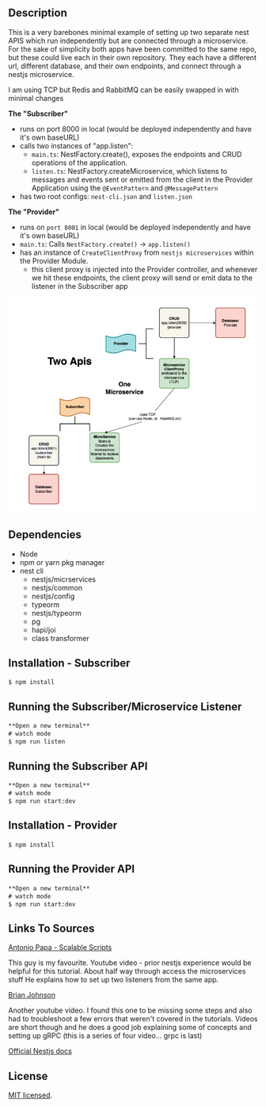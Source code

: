 ## Description

This is a very barebones minimal example of setting up two separate nest APIS which run independently but are connected through a microservice. For the sake of simplicity both apps have been committed to the same repo, but these could live each in their own repository. They each have a different url, different database, and their own endpoints, and connect through a nestjs microservice.

I am using TCP but Redis and RabbitMQ can be easily swapped in with minimal changes

**The "Subscriber"**

- runs on port 8000 in local (would be deployed independently and have it's own baseURL)
- calls two instances of "app.listen":
  - `main.ts`: NestFactory.create(), exposes the endpoints and CRUD operations of the application.
  - `listen.ts`: NestFactory.createMicroservice, which listens to messages and events sent or emitted from the client in the Provider Application using the `@EventPattern` and `@MessagePattern`
- has two root configs: `nest-cli.json` and `listen.json`

**The "Provider"**

- runs on `port 8001` in local (would be deployed independently and have it's own baseURL)
- `main.ts`: Calls `NestFactory.create()` -> `app.listen()`
- has an instance of `CreateClientProxy` from `nestjs microservices` within the Provider Module.
  - this client proxy is injected into the Provider controller, and whenever we hit these endpoints, the client proxy will send or emit data to the listener in the Subscriber app

![alt text](https://github.com/chelsea-angelena/apis_and_microservice/blob/main/diagram.png?raw=true)

## Dependencies

- Node
- npm or yarn pkg manager
- nest cli
  - nestjs/micrservices
  - nestjs/common
  - nestjs/config
  - typeorm
  - nestjs/typeorm
  - pg
  - hapi/joi
  - class transformer

## Installation - Subscriber

```
$ npm install

```

## Running the Subscriber/Microservice Listener

```
**Open a new terminal**
# watch mode
$ npm run listen

```

## Running the Subscriber API

```
**Open a new terminal**
# watch mode
$ npm run start:dev

```

## Installation - Provider

```
$ npm install

```

## Running the Provider API

```
**Open a new terminal**
# watch mode
$ npm run start:dev

```

## Links To Sources

<a href="https://www.youtube.com/watch?v=IsubcKdZPyE">Antonio Papa - Scalable Scripts</a>

This guy is my favourite.
Youtube video - prior nestjs experience would be helpful for this tutorial.
About half way through access the microservices stuff
He explains how to set up two listeners from the same app.

<a href="https://www.youtube.com/watch?v=IpoaVi9iPWI">Brian Johnson</a>

Another youtube video. I found this one to be missing some steps and also had to troubleshoot a few errors that weren't covered in the tutorials. Videos are short though and he does a good job explaining some of concepts and setting up gRPC (this is a series of four video... grpc is last)

<a href="https://docs.nestjs.com/microservices/basics">Official Nestjs docs</a>

## License

[MIT licensed](LICENSE).
